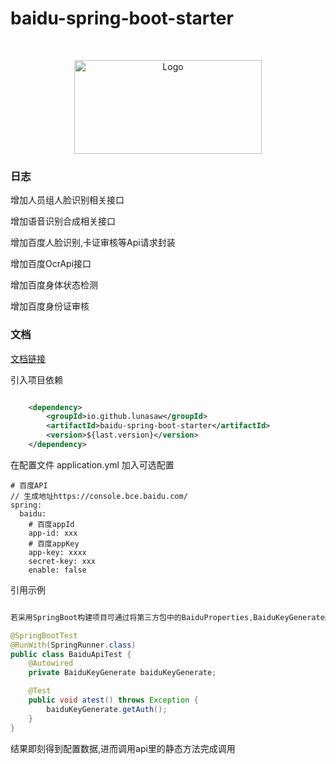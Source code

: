 # baidu-spring-boot-starter

<!-- PROJECT LOGO -->
<br />

<p align="center">
  <a href="https://github.com/czy1024/baidu-spring-boot-starter/">
    <img src="https://tva1.sinaimg.cn/large/008i3skNgy1grloxhfbmkj30f00760sv.jpg" alt="Logo" width="300" height="150">
  </a>
</p>

### 日志

增加人员组人脸识别相关接口

增加语音识别合成相关接口

增加百度人脸识别,卡证审核等Api请求封装

增加百度OcrApi接口

 增加百度身体状态检测

 增加百度身份证审核


### 文档

[文档链接](https://lunasaw.github.io/luna-fans-api/javadocs/)

引入项目依赖

```xml

    <dependency>
        <groupId>io.github.lunasaw</groupId>
        <artifactId>baidu-spring-boot-starter</artifactId>
        <version>${last.version}</version>
    </dependency>
```
在配置文件 application.yml 加入可选配置

```text
# 百度API
// 生成地址https://console.bce.baidu.com/
spring:
  baidu:
    # 百度appId
    app-id: xxx
    # 百度appKey
    app-key: xxxx
    secret-key: xxx
    enable: false
```

引用示例

```java

若采用SpringBoot构建项目可通过将第三方包中的BaiduProperties,BaiduKeyGenerate通过Spring配置文件注入Spring管理

@SpringBootTest
@RunWith(SpringRunner.class)
public class BaiduApiTest {
    @Autowired
    private BaiduKeyGenerate baiduKeyGenerate;

    @Test
    public void atest() throws Exception {
        baiduKeyGenerate.getAuth();
    }
}


```
结果即刻得到配置数据,进而调用api里的静态方法完成调用




